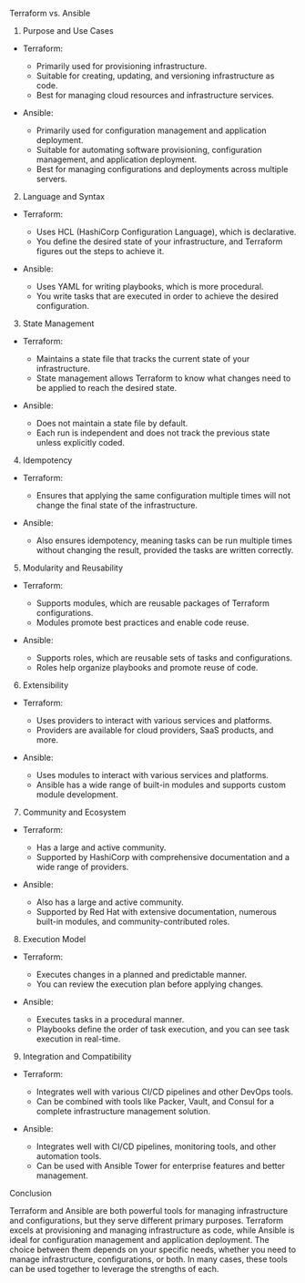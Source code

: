 Terraform vs. Ansible

1. Purpose and Use Cases
- Terraform: 
  - Primarily used for provisioning infrastructure.
  - Suitable for creating, updating, and versioning infrastructure as code.
  - Best for managing cloud resources and infrastructure services.

- Ansible:
  - Primarily used for configuration management and application deployment.
  - Suitable for automating software provisioning, configuration management, and application deployment.
  - Best for managing configurations and deployments across multiple servers.

2. Language and Syntax
- Terraform:
  - Uses HCL (HashiCorp Configuration Language), which is declarative.
  - You define the desired state of your infrastructure, and Terraform figures out the steps to achieve it.

- Ansible:
  - Uses YAML for writing playbooks, which is more procedural.
  - You write tasks that are executed in order to achieve the desired configuration.

3. State Management
- Terraform:
  - Maintains a state file that tracks the current state of your infrastructure.
  - State management allows Terraform to know what changes need to be applied to reach the desired state.

- Ansible:
  - Does not maintain a state file by default.
  - Each run is independent and does not track the previous state unless explicitly coded.

4. Idempotency
- Terraform:
  - Ensures that applying the same configuration multiple times will not change the final state of the infrastructure.

- Ansible:
  - Also ensures idempotency, meaning tasks can be run multiple times without changing the result, provided the tasks are written correctly.

5. Modularity and Reusability
- Terraform:
  - Supports modules, which are reusable packages of Terraform configurations.
  - Modules promote best practices and enable code reuse.

- Ansible:
  - Supports roles, which are reusable sets of tasks and configurations.
  - Roles help organize playbooks and promote reuse of code.

6. Extensibility
- Terraform:
  - Uses providers to interact with various services and platforms.
  - Providers are available for cloud providers, SaaS products, and more.

- Ansible:
  - Uses modules to interact with various services and platforms.
  - Ansible has a wide range of built-in modules and supports custom module development.

7. Community and Ecosystem
- Terraform:
  - Has a large and active community.
  - Supported by HashiCorp with comprehensive documentation and a wide range of providers.

- Ansible:
  - Also has a large and active community.
  - Supported by Red Hat with extensive documentation, numerous built-in modules, and community-contributed roles.

8. Execution Model
- Terraform:
  - Executes changes in a planned and predictable manner.
  - You can review the execution plan before applying changes.

- Ansible:
  - Executes tasks in a procedural manner.
  - Playbooks define the order of task execution, and you can see task execution in real-time.

9. Integration and Compatibility
- Terraform:
  - Integrates well with various CI/CD pipelines and other DevOps tools.
  - Can be combined with tools like Packer, Vault, and Consul for a complete infrastructure management solution.

- Ansible:
  - Integrates well with CI/CD pipelines, monitoring tools, and other automation tools.
  - Can be used with Ansible Tower for enterprise features and better management.

Conclusion

Terraform and Ansible are both powerful tools for managing infrastructure and configurations, but they serve different primary purposes. Terraform excels at provisioning and managing infrastructure as code, while Ansible is ideal for configuration management and application deployment. The choice between them depends on your specific needs, whether you need to manage infrastructure, configurations, or both. In many cases, these tools can be used together to leverage the strengths of each.
